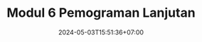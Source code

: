 ---
draft: true
date: 2024-05-03T15:51:36+07:00
title: "Modul 6 Pemograman Lanjutan"
slug: modul-6-pemograman-lanjutan

tags:
    - Bank Soal
    - SKB

categories:
    - Bank Soal
    - Blog

authorname: "krisna prihadiyanto"
authorlink: "https://koleksiprihadi.github.io/"
authorphoto: "https://koleksiprihadi.github.io/images/koleksiprihadi.jpeg"

image: https://jagoberkarir.com/images/Tryout online skb.png
thumbnail: https://jagoberkarir.com/images/Tryout online skb.png
width: 1024
height: 576
description: "test"
waktu: 60
soal:
---